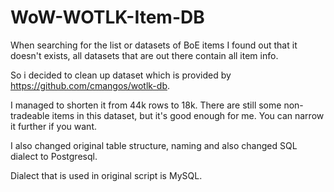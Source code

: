 # WoW-WOTLK-Item-DB

When searching for the list or datasets of BoE items I found out that it doesn't exists, all datasets that are out there contain all item info.

So i decided to clean up dataset which is provided by https://github.com/cmangos/wotlk-db.

I managed to shorten it from 44k rows to 18k. There are still some non-tradeable items in this dataset, but it's good enough for me. You can narrow it further if you want. 

I also changed original table structure, naming and also changed SQL dialect to Postgresql.

Dialect that is used in original script is MySQL.
